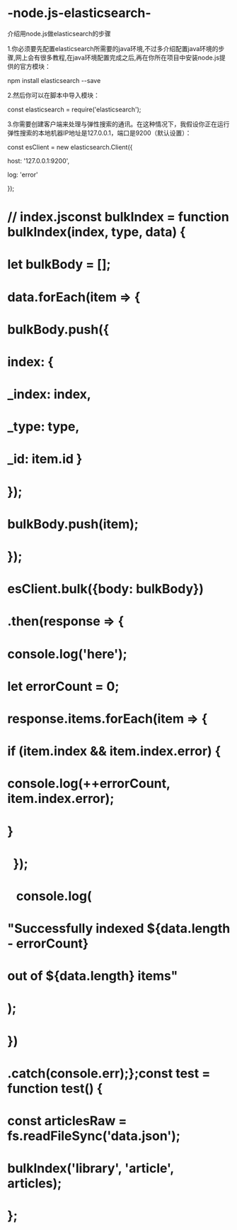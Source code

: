 # -node.js-elasticsearch-
介绍用node.js做elasticsearch的步骤
<p>1.你必须要先配置elasticsearch所需要的java环境,不过多介绍配置java环境的步骤,网上会有很多教程,在java环境配置完成之后,再在你所在项目中安装node.js提供的官方模块：</p>
<p>npm install elasticsearch --save</p>
<p>2.然后你可以在脚本中导入模块：</p>
<p>const elasticsearch = require('elasticsearch');</p>
<p>3.你需要创建客户端来处理与弹性搜索的通讯。在这种情况下，我假设你正在运行弹性搜索的本地机器IP地址是127.0.0.1，端口是9200（默认设置）：</p>
<p>const esClient = new elasticsearch.Client({</p>
<p>  host: '127.0.0.1:9200',</p>
<p>  log: 'error'</p>
<p>  });</p>

# // index.jsconst bulkIndex = function bulkIndex(index, type, data) {
#  let bulkBody = [];

#  data.forEach(item => {
#    bulkBody.push({
#      index: {
#        _index: index,
#        _type: type,
#        _id: item.id      }
#    });

#    bulkBody.push(item);
#  });

#  esClient.bulk({body: bulkBody})
#  .then(response => {
#    console.log('here');
#    let errorCount = 0;
#    response.items.forEach(item => {
#      if (item.index && item.index.error) {
#        console.log(++errorCount, item.index.error);
#      }
#    });
#    console.log(
#      "Successfully indexed ${data.length - errorCount}
#       out of ${data.length} items"
#    );
#  })
#  .catch(console.err);};const test = function test() {
#  const articlesRaw = fs.readFileSync('data.json');
#  bulkIndex('library', 'article', articles);
#  };
